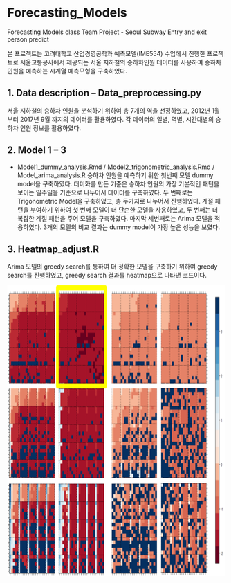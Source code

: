 # Forecasting_Models
Forecasting Models class Team Project - Seoul Subway Entry and exit person predict

본 프로젝트는 고려대학교 산업경영공학과 예측모델(IME554) 수업에서 진행한 프로젝트로 서울교통공사에서 제공되는 서울 지하철의 승하차인원 데이터를 사용하여 승하차 인원을 예측하는 시계열 예측모형을 구축하였다.

## 1. Data description – Data_preprocessing.py
서울 지하철의 승하차 인원을 분석하기 위하여 총 7개의 역을 선정하였고, 2012년 1월 부터 2017년 9월 까지의 데이터를 활용하였다. 각 데이터의 일별, 역별, 시간대별의 승하차 인원 정보를 활용하였다.

## 2. Model 1 – 3
- Model1_dummy_analysis.Rmd / Model2_trigonometric_analysis.Rmd / Model_arima_analysis.R
승하차 인원을 예측하기 위한 첫번째 모델 dummy model을 구축하였다. 더미화를 만든 기준은 승하차 인원의 가장 기본적인 패턴을 보이는 일주일을 기준으로 나누어서 데이터를 구축하였다. 두 번째로는 Trigonometric Model을 구축하였고, 총 두가지로 나누어서 진행하였다. 계절 패턴을 부여하기 위하여 첫 번째 모델이 더 단순한 모델을 사용하였고, 두 번째는 더 복잡한 계절 패턴을 주어 모델을 구축하였다. 마지막 세번째로는 Arima 모델을 적용하였다. 3개의 모델의 비교 결과는 dummy model이 가장 높은 성능을 보였다.

## 3. Heatmap_adjust.R
Arima 모델의 greedy search를 통하여 더 정확한 모델을 구축하기 위하여 greedy search를 진행하였고, greedy search 결과를 heatmap으로 나타낸 코드이다.


<p align="center">
  <img height="672" src = "https://raw.githubusercontent.com/inoutro/Forecasting_Models/master/Heatmap_plot.png"/>
</p>

